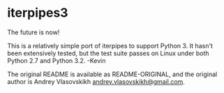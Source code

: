 iterpipes3
==========

The future is now!

This is a relatively simple port of iterpipes to support Python 3.  It
hasn't been extensively tested, but the test suite passes on Linux
under both Python 2.7 and Python 3.2.  -Kevin

The original README is available as README-ORIGINAL, and the original
author is Andrey Vlasovskikh <andrey.vlasovskikh@gmail.com>.

